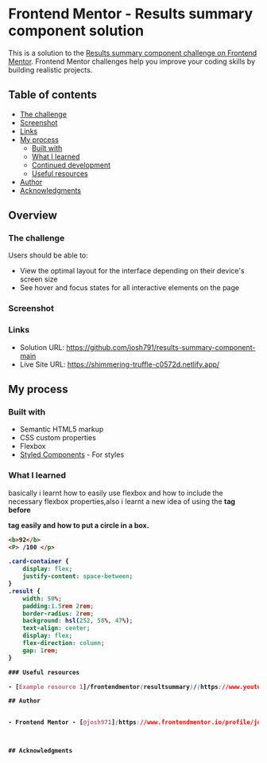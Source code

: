 # Frontend Mentor - Results summary component solution

This is a solution to the [Results summary component challenge on Frontend Mentor](https://www.frontendmentor.io/challenges/results-summary-component-CE_K6s0maV). Frontend Mentor challenges help you improve your coding skills by building realistic projects. 

## Table of contents

  - [The challenge](#the-challenge)
  - [Screenshot](#screenshot)
  - [Links](#links)
- [My process](#my-process)
  - [Built with](#built-with)
  - [What I learned](#what-i-learned)
  - [Continued development](#continued-development)
  - [Useful resources](#useful-resources)
- [Author](#author)
- [Acknowledgments](#acknowledgments)


## Overview

### The challenge

Users should be able to:

- View the optimal layout for the interface depending on their device's screen size
- See hover and focus states for all interactive elements on the page
### Screenshot 


### Links

- Solution URL: https://github.com/josh791/results-summary-component-main
- Live Site URL: https://shimmering-truffle-c0572d.netlify.app/

## My process

### Built with

- Semantic HTML5 markup
- CSS custom properties
- Flexbox
- [Styled Components](https://styled-components.com/) - For styles


### What I learned

basically i learnt how to easily use flexbox and how to include the necessary flexbox properties,also i learnt a new idea of using the <b> tag before <p> tag easily and how to put a circle in a box.

```html
<b>92</b>
<P> /100 </p> 
```
```css
.card-container {
    display: flex;
    justify-content: space-between;
}
.result {
    width: 50%;
    padding:1.5rem 2rem;
    border-radius: 2rem;
    background: hsl(252, 58%, 47%);
    text-align: center;
    display: flex;
    flex-direction: column;
    gap: 1rem;
}

### Useful resources

- [Example resource 1]/frontendmentor(resultsummary)/(https://www.youtube.com)

## Author


- Frontend Mentor - [@josh971](https://www.frontendmentor.io/profile/josh971)



## Acknowledgments

